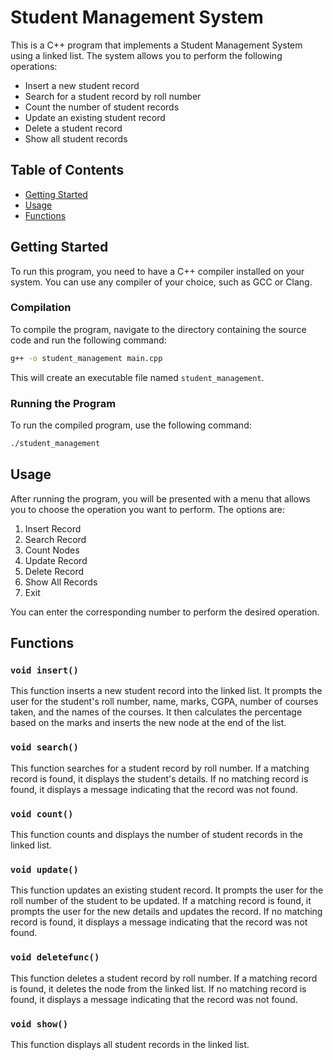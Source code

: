 
# Student Management System

This is a  C++ program that implements a Student Management System using a linked list. The system allows you to perform the following operations:
- Insert a new student record
- Search for a student record by roll number
- Count the number of student records
- Update an existing student record
- Delete a student record
- Show all student records

## Table of Contents

- [Getting Started](#getting-started)
- [Usage](#usage)
- [Functions](#functions)

## Getting Started

To run this program, you need to have a C++ compiler installed on your system. You can use any compiler of your choice, such as GCC or Clang.

### Compilation

To compile the program, navigate to the directory containing the source code and run the following command:

```sh
g++ -o student_management main.cpp
```

This will create an executable file named `student_management`.

### Running the Program

To run the compiled program, use the following command:

```sh
./student_management
```

## Usage

After running the program, you will be presented with a menu that allows you to choose the operation you want to perform. The options are:

1. Insert Record
2. Search Record
3. Count Nodes
4. Update Record
5. Delete Record
6. Show All Records
0. Exit

You can enter the corresponding number to perform the desired operation.

## Functions

### `void insert()`

This function inserts a new student record into the linked list. It prompts the user for the student's roll number, name, marks, CGPA, number of courses taken, and the names of the courses. It then calculates the percentage based on the marks and inserts the new node at the end of the list.

### `void search()`

This function searches for a student record by roll number. If a matching record is found, it displays the student's details. If no matching record is found, it displays a message indicating that the record was not found.

### `void count()`

This function counts and displays the number of student records in the linked list.

### `void update()`

This function updates an existing student record. It prompts the user for the roll number of the student to be updated. If a matching record is found, it prompts the user for the new details and updates the record. If no matching record is found, it displays a message indicating that the record was not found.

### `void deletefunc()`

This function deletes a student record by roll number. If a matching record is found, it deletes the node from the linked list. If no matching record is found, it displays a message indicating that the record was not found.

### `void show()`

This function displays all student records in the linked list.

